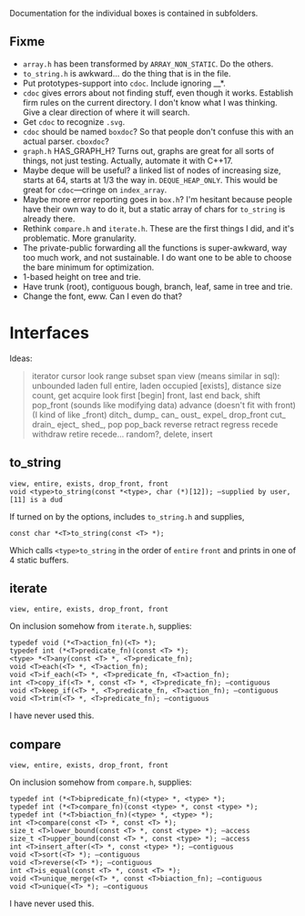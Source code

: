 Documentation for the individual boxes is contained in subfolders.

## Fixme

* `array.h` has been transformed by `ARRAY_NON_STATIC`. Do the others.
* `to_string.h` is awkward… do the thing that is in the file.
* Put prototypes-support into `cdoc`. Include ignoring __*.
* `cdoc` gives errors about not finding stuff, even though it works. Establish firm rules on the current directory. I don't know what I was thinking. Give a clear direction of where it will search.
* Get `cdoc` to recognize `.svg`.
* `cdoc` should be named `boxdoc`? So that people don't confuse this with an actual parser. `cboxdoc`?
* `graph.h` HAS_GRAPH_H? Turns out, graphs are great for all sorts of things, not just testing. Actually, automate it with C++17.
* Maybe deque will be useful? a linked list of nodes of increasing size, starts at 64, starts at 1/3 the way in. `DEQUE_HEAP_ONLY`. This would be great for `cdoc`—cringe on `index_array`.
* Maybe more error reporting goes in `box.h`? I'm hesitant because people have their own way to do it, but a static array of chars for `to_string` is already there.
* Rethink `compare.h` and `iterate.h`. These are the first things I did, and it's problematic. More granularity.
* The private-public forwarding all the functions is super-awkward, way too much work, and not sustainable. I do want one to be able to choose the bare minimum for optimization.
* 1-based height on tree and trie.
* Have trunk (root), contiguous bough, branch, leaf, same in tree and trie.
* Change the font, eww. Can I even do that?

# Interfaces

Ideas:
> iterator cursor look range subset span view (means similar in sql): unbounded laden full entire, laden occupied [exists], distance size count, get acquire look first [begin] front, last end back, shift pop_front (sounds like modifying data) advance (doesn't fit with front) (I kind of like \_front) ditch_ dump_ can_ oust_ expel_ drop_front cut_ drain_ eject_ shed_, pop pop_back reverse retract regress recede withdraw retire recede… random?, delete, insert

## to_string

	view, entire, exists, drop_front, front
	void <type>to_string(const *<type>, char (*)[12]); —supplied by user, [11] is a dud

If turned on by the options, includes `to_string.h` and supplies,

	const char *<T>to_string(const <T> *);

Which calls `<type>to_string` in the order of `entire` `front` and prints in one of 4 static buffers.

## iterate

	view, entire, exists, drop_front, front

On inclusion somehow from `iterate.h`, supplies:

	typedef void (*<T>action_fn)(<T> *);
	typedef int (*<T>predicate_fn)(const <T> *);
	<type> *<T>any(const <T> *, <T>predicate_fn);
	void <T>each(<T> *, <T>action_fn);
	void <T>if_each(<T> *, <T>predicate_fn, <T>action_fn);
	int <T>copy_if(<T> *, const <T> *, <T>predicate_fn); —contiguous
	void <T>keep_if(<T> *, <T>predicate_fn, <T>action_fn); —contiguous
	void <T>trim(<T> *, <T>predicate_fn); —contiguous

I have never used this.

## compare

	view, entire, exists, drop_front, front

On inclusion somehow from `compare.h`, supplies:

	typedef int (*<T>bipredicate_fn)(<type> *, <type> *);
	typedef int (*<T>compare_fn)(const <type> *, const <type> *);
	typedef int (*<T>biaction_fn)(<type> *, <type> *);
	int <T>compare(const <T> *, const <T> *);
	size_t <T>lower_bound(const <T> *, const <type> *); —access
	size_t <T>upper_bound(const <T> *, const <type> *); —access
	int <T>insert_after(<T> *, const <type> *); —contiguous
	void <T>sort(<T> *); —contiguous
	void <T>reverse(<T> *); —contiguous
	int <T>is_equal(const <T> *, const <T> *);
	void <T>unique_merge(<T> *, const <T>biaction_fn); —contiguous
	void <T>unique(<T> *); —contiguous

I have never used this.
